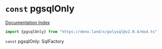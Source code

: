 # `const` pgsqlOnly

[Documentation Index](../README.md)

```ts
import {pgsqlOnly} from "https://deno.land/x/polysql@v2.0.4/mod.ts"
```

`const` pgsqlOnly: SqlFactory

